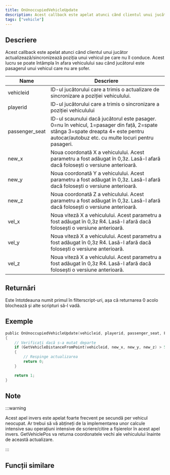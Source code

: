 ```yaml
---
title: OnUnoccupiedVehicleUpdate
description: Acest callback este apelat atunci când clientul unui jucător actualizează/sincronizează poziția unui vehicul pe care nu îl conduce.
tags: ["vehicle"]
---
```


## Descriere

Acest callback este apelat atunci când clientul unui jucător actualizează/sincronizează poziția unui vehicul pe care nu îl conduce. Acest lucru se poate întâmpla în afara vehiculului sau când jucătorul este pasagerul unui vehicul care nu are șofer.

| Name           | Descriere                                                                                                                                                      |
| -------------- | ---------------------------------------------------------------------------------------------------------------------------------------------------------------- |
| vehicleid      | ID-ul jucătorului care a trimis o actualizare de sincronizare a poziției vehiculului.                                                                                                      |
| playerid       | ID-ul jucătorului care a trimis o sincronizare a poziției vehiculului                                                                                        |
| passenger_seat | ID-ul scaunului dacă jucătorul este pasager. 0=nu în vehicul, 1=pasager din față, 2=spate stânga 3=spate dreapta 4+ este pentru autocar/autobuz etc. cu multe locuri pentru pasageri. |
| new_x          | Noua coordonată X a vehiculului. Acest parametru a fost adăugat în 0,3z. Lasă-l afară dacă folosești o versiune anterioară.                                                 |
| new_y          | Noua coordonată Y a vehiculului. Acest parametru a fost adăugat în 0,3z. Lasă-l afară dacă folosești o versiune anterioară.                                                 |
| new_z          | Noua coordonată Z a vehiculului. Acest parametru a fost adăugat în 0,3z. Lasă-l afară dacă folosești o versiune anterioară.                                                 |
| vel_x          | Noua viteză X a vehiculului. Acest parametru a fost adăugat în 0,3z R4. Lasă-l afară dacă folosești o versiune anterioară.                                                |
| vel_y          | Noua viteză X a vehiculului. Acest parametru a fost adăugat în 0,3z R4. Lasă-l afară dacă folosești o versiune anterioară.                                                |
| vel_z          | Noua viteză X a vehiculului. Acest parametru a fost adăugat în 0,3z R4. Lasă-l afară dacă folosești o versiune anterioară.                                                |

## Returnări

Este întotdeauna numit primul în filterscript-uri, așa că returnarea 0 acolo blochează și alte scripturi să-l vadă.

## Exemple

```c
public OnUnoccupiedVehicleUpdate(vehicleid, playerid, passenger_seat, Float:new_x, Float:new_y, Float:new_z, Float:vel_x, Float:vel_y, Float:vel_z)
{
    // Verificați dacă s-a mutat departe
    if (GetVehicleDistanceFromPoint(vehicleid, new_x, new_y, new_z) > 50.0)
    {
        // Respinge actualizarea
        return 0;
    }

    return 1;
}
```

## Note

:::warning

Acest apel invers este apelat foarte frecvent pe secundă per vehicul neocupat. Ar trebui să vă abțineți de la implementarea unor calcule intensive sau operațiuni intensive de scriere/citire a fișierelor în acest apel invers. GetVehiclePos va returna coordonatele vechi ale vehiculului înainte de această actualizare.

:::

## Funcții similare